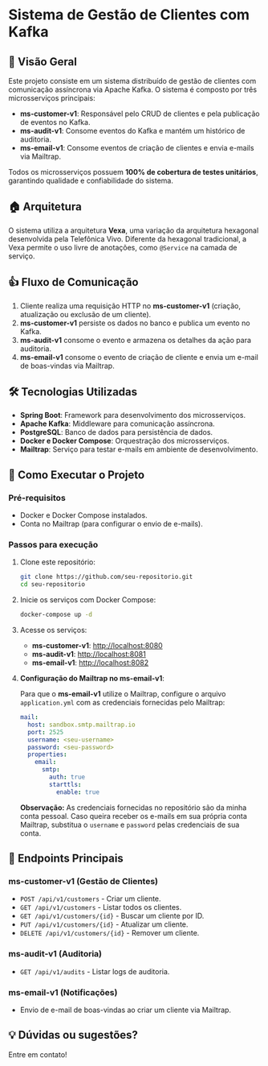# Sistema de Gestão de Clientes com Kafka

## 📌 Visão Geral

Este projeto consiste em um sistema distribuído de gestão de clientes com comunicação assíncrona via Apache Kafka. O sistema é composto por três microsserviços principais:

- **ms-customer-v1**: Responsável pelo CRUD de clientes e pela publicação de eventos no Kafka.
- **ms-audit-v1**: Consome eventos do Kafka e mantém um histórico de auditoria.
- **ms-email-v1**: Consome eventos de criação de clientes e envia e-mails via Mailtrap.

Todos os microsserviços possuem **100% de cobertura de testes unitários**, garantindo qualidade e confiabilidade do sistema.

## 🏠 Arquitetura

O sistema utiliza a arquitetura **Vexa**, uma variação da arquitetura hexagonal desenvolvida pela Telefônica Vivo. Diferente da hexagonal tradicional, a Vexa permite o uso livre de anotações, como `@Service` na camada de serviço.

## 👍 Fluxo de Comunicação

1. Cliente realiza uma requisição HTTP no **ms-customer-v1** (criação, atualização ou exclusão de um cliente).
2. **ms-customer-v1** persiste os dados no banco e publica um evento no Kafka.
3. **ms-audit-v1** consome o evento e armazena os detalhes da ação para auditoria.
4. **ms-email-v1** consome o evento de criação de cliente e envia um e-mail de boas-vindas via Mailtrap.

## 🛠️ Tecnologias Utilizadas

- **Spring Boot**: Framework para desenvolvimento dos microsserviços.
- **Apache Kafka**: Middleware para comunicação assíncrona.
- **PostgreSQL**: Banco de dados para persistência de dados.
- **Docker e Docker Compose**: Orquestração dos microsserviços.
- **Mailtrap**: Serviço para testar e-mails em ambiente de desenvolvimento.

## 🚀 Como Executar o Projeto

### **Pré-requisitos**

- Docker e Docker Compose instalados.
- Conta no Mailtrap (para configurar o envio de e-mails).

### **Passos para execução**

1. Clone este repositório:

   ```bash
   git clone https://github.com/seu-repositorio.git
   cd seu-repositorio
   ```

2. Inicie os serviços com Docker Compose:

   ```bash
   docker-compose up -d
   ```

3. Acesse os serviços:

   - **ms-customer-v1**: [http://localhost:8080](http://localhost:8080)
   - **ms-audit-v1**: [http://localhost:8081](http://localhost:8081)
   - **ms-email-v1**: [http://localhost:8082](http://localhost:8082)


4. **Configuração do Mailtrap no ms-email-v1**:

   Para que o **ms-email-v1** utilize o Mailtrap, configure o arquivo `application.yml` com as credenciais fornecidas pelo Mailtrap:

   ```yaml
   mail:
     host: sandbox.smtp.mailtrap.io
     port: 2525
     username: <seu-username>
     password: <seu-password>
     properties:
       email:
         smtp:
           auth: true
           starttls:
             enable: true
   ```

   **Observação:** As credenciais fornecidas no repositório são da minha conta pessoal. Caso queira receber os e-mails em sua própria conta Mailtrap, substitua o `username` e `password` pelas credenciais de sua conta.

## 💍 Endpoints Principais

### **ms-customer-v1 (Gestão de Clientes)**

- `POST /api/v1/customers` - Criar um cliente.
- `GET /api/v1/customers` - Listar todos os clientes.
- `GET /api/v1/customers/{id}` - Buscar um cliente por ID.
- `PUT /api/v1/customers/{id}` - Atualizar um cliente.
- `DELETE /api/v1/customers/{id}` - Remover um cliente.

### **ms-audit-v1 (Auditoria)**

- `GET /api/v1/audits` - Listar logs de auditoria.

### **ms-email-v1 (Notificações)**

- Envio de e-mail de boas-vindas ao criar um cliente via Mailtrap.

## 💡 Dúvidas ou sugestões?

Entre em contato!

